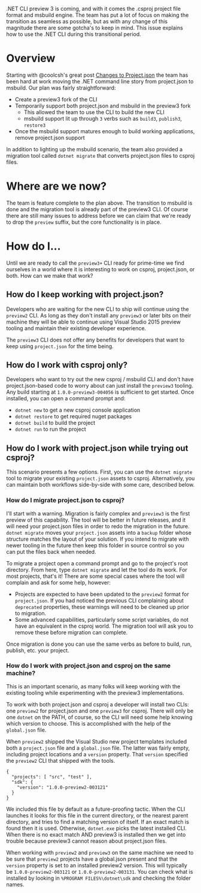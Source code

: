 .NET CLI preview 3 is coming, and with it comes the .csproj project file format and msbuild engine. The team has put a lot of focus on making the transition as seamless as possible, but as with any change of this magnitude there are some gotcha's to keep in mind. This issue explains how to use the .NET CLI during this transitional period.

# Overview
Starting with @coolcsh's great post [Changes to Project.json](https://blogs.msdn.microsoft.com/dotnet/2016/05/23/changes-to-project-json/) the team has been hard at work moving the .NET command line story from project.json to msbuild. Our plan was fairly straightforward:
- Create a preview3 fork of the CLI
- Temporarily support both project.json and msbuild in the preview3 fork
  - This allowed the team to use the CLI to build the new CLI
  - msbuild support lit up through `3` verbs such as `build3`, `publish3`, `restore3`
- Once the msbuild support matures enough to build working applications, remove project.json support

In addition to lighting up the msbuild scenario, the team also provided a migration tool called `dotnet migrate` that converts project.json files to csproj files.

# Where are we now?
The team is feature complete to the plan above. The transition to msbuild is done and the migration tool is already part of the preview3 CLI. Of course there are still many issues to address before we can claim that we're ready to drop the `preview` suffix, but the core functionality is in place.

# How do I...
Until we are ready to call the `preview3+` CLI ready for prime-time we find ourselves in a world where it is interesting to work on csproj, project.json, or both. How can we make that work?

## How do I keep working with project.json?
Developers who are waiting for the new CLI to ship will continue using the `preview2` CLI. As long as they don't install any `preview3` or later bits on their machine they will be able to continue using Visual Studio 2015 preview tooling and maintain their existing developer experience. 

The `preview3` CLI does not offer any benefits for developers that want to keep using `project.json` for the time being.

## How do I work with csproj only?
Developers who want to try out the new csproj / msbuild CLI and don't have project.json-based code to worry about can just install the `preview3` tooling. Any build starting at `1.0.0-preview3-004056` is sufficient to get started. Once installed, you can open a command prompt and:
- `dotnet new` to get a new csproj console application
- `dotnet restore` to get required nuget packages
- `dotnet build` to build the project
- `dotnet run` to run the project

## How do I work with project.json while trying out csproj?
This scenario presents a few options. First, you can use the `dotnet migrate` tool to migrate your existing `project.json` assets to csproj. Alternatively, you can maintain both workflows side-by-side with some care, described below.

### How do I migrate project.json to csproj?
I'll start with a warning. Migration is fairly complex and `preview3` is the first preview of this capability. The tool will be better in future releases, and it will need your project.json files in order to redo the migration in the future. `dotnet migrate` moves your `project.json` assets into a `backup` folder whose structure matches the layout of your solution. If you intend to migrate with newer tooling in the future then keep this folder in source control so you can put the files back when needed.

To migrate a project open a command prompt and go to the project's root directory. From here, type `dotnet migrate` and let the tool do its work. For most projects, that's it! There are some special cases where the tool will complain and ask for some help, however:
- Projects are expected to have been updated to the `preview2` format for `project.json`.  If you had noticed the previous CLI complaining about `deprecated` properties, these warnings will need to be cleaned up prior to migration.
- Some advanced capabilities, particularly some script variables, do not have an equivalent in the csproj world. The migration tool will ask you to remove these before migration can complete.

Once migration is done you can use the same verbs as before to build, run, publish, etc. your project.

### How do I work with project.json and csproj on the same machine?
This is an important scenario, as many folks will keep working with the existing tooling while experimenting with the preview3 implementations.

To work with both project.json and csproj a developer will install two CLIs: one `preview2` for project.json and one `preview3` for csproj. There will only be one `dotnet` on the PATH, of course, so the CLI will need some help knowing which version to choose. This is accomplished with the help of the `global.json` file.

When `preview2` shipped the Visual Studio new project templates included both a `project.json` file and a `global.json` file. The latter was fairly empty, including project locations and a `version` property. That `version` specified the `preview2` CLI that shipped with the tools.


```
{
  "projects": [ "src", "test" ],
  "sdk": {
    "version": "1.0.0-preview2-003121"
  }
}
```

We included this file by default as a future-proofing tactic. When the CLI launches it looks for this file in the current directory, or the nearest parent directory, and tries to find a matching version of itself. If an exact match is found then it is used. Otherwise, `dotnet.exe` picks the latest installed CLI. When there is no exact match AND preview3 is installed then we get into trouble because preview3 cannot reason about project.json files.

When working with `preview2` and `preview3` on the same machine we need to be sure that `preview2` projects have a global.json present and that the `version` property is set to an installed preview2 version. This will typically be `1.0.0-preview2-003121` or `1.0.0-preview2-003131`. You can check what is installed by looking in `%PROGRAM FILES%\dotnet\sdk` and checking the folder names. 
